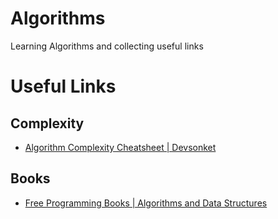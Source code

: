 # Algorithms
Learning Algorithms and collecting useful links

# Useful Links
## Complexity
* [Algorithm Complexity Cheatsheet | Devsonket](https://devsonket.com/algorithm-complexity/)

## Books
* [Free Programming Books | Algorithms and Data Structures](https://github.com/EbookFoundation/free-programming-books/blob/master/books/free-programming-books.md#algorithms--data-structures)
